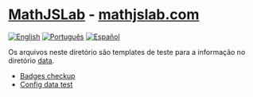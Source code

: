 # [MathJSLab](https://mathjslab.com/) - [mathjslab.com](https://mathjslab.com/)

[![English](https://img.shields.io/badge/English-blue)](README.md)
[![Português](https://img.shields.io/badge/Portugu%C3%AAs-8484FF)](LEIAME.md)
[![Español](https://img.shields.io/badge/Espa%C3%B1ol-blue)](LEAME.md)

Os arquivos neste diretório são templates de teste para a informação no diretório [data](https://github.com/MathJSLab/.github/tree/main/data).

* [Badges checkup](badges-checkup.md)
* [Config data test](config-data-test.md)

